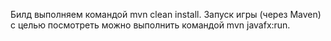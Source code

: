 Билд выполняем командой mvn clean install.
Запуск игры (через Maven) с целью посмотреть можно выполнить командой mvn javafx:run.
